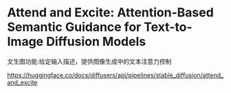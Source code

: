 # Attend and Excite: Attention-Based Semantic Guidance for Text-to-Image Diffusion Models
文生图功能:给定输入描述，提供图像生成中的文本注意力控制

https://huggingface.co/docs/diffusers/api/pipelines/stable_diffusion/attend_and_excite